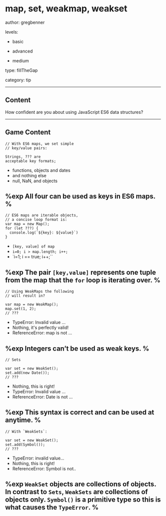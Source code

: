 # map, set, weakmap, weakset
author: gregbenner

levels:

  - basic

  - advanced

  - medium

type: fillTheGap

category: tip

---
## Content

How confident are you about using JavaScript ES6 data structures?

---
## Game Content

```
// With ES6 maps, we set simple
// key/value pairs:

Strings, ??? are
acceptable key formats;

```

* functions, objects and dates
* and nothing else
* null, NaN, and objects

%exp
All four can be used as keys in ES6 maps.
%
---

```
// ES6 maps are iterable objects,
// a concise loop format is:
var map = new Map();
for (let ???) {
  console.log(`${key}: ${value}`)
}
```
* `[key, value] of map`
* `i=0; i > map.length; i++;`
* `i=1; i == true; i++;``

%exp
The pair `[key,value]` represents one tuple from the map that the `for` loop is iterating over.
%
---

```
// Using WeakMaps the following
// will result in?

var map = new WeakMap();
map.set(1, 2);
// ???
```

* TypeError: Invalid value ...
* Nothing, it's perfectly valid!
* ReferenceError: map is not ...

%exp
Integers can’t be used as weak keys.
%
---

```
// Sets

var set = new WeakSet();
set.add(new Date());
// ???

```

* Nothing, this is right!
* TypeError: Invalid value ...
* ReferenceError: Date is not ...

%exp
This syntax is correct and can be used
at anytime.
%
---
```
// With `WeakSets`:

var set = new WeakSet();
set.add(Symbol());
// ???
```

* TypeError: invalid value...
* Nothing, this is right!
* ReferenceError: Symbol is not..

%exp
`WeakSet` objects are collections of objects. In contrast to `Sets`, `WeakSets` are collections of objects only. `Symbol()` is a primitive type so this is what causes the `TypeError`.
%
---

